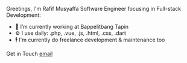 
Greetings, I'm Rafif Musyaffa 
Software Engineer focusing in Full-stack Development:
- 🏢 I’m currently working at Bappelitbang Tapin
- ⚙️ I use daily: .php, .vue, .js, .html, .css, .dart
- 🕴 ️I'm currently do freelance development & maintenance too

Get in Touch
[email](mailto:rafif.musyaffa24.gmail.com)
<!--
**rafifm/rafifm** is a ✨ _special_ ✨ repository because its `README.md` (this file) appears on your GitHub profile.

Here are some ideas to get you started:


- 🌱 I’m currently learning ...
- 👯 I’m looking to collaborate on ...
- 🤔 I’m looking for help with ...
- 💬 Ask me about ...
- 📫 How to reach me: ...
- 😄 Pronouns: ...
- ⚡ Fun fact: ...
-->
